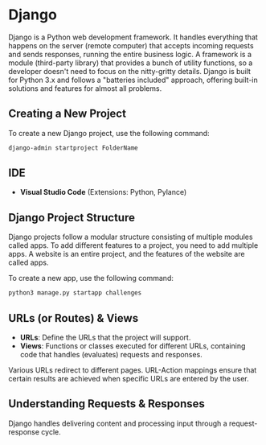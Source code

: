 # Django

Django is a Python web development framework. It handles everything that happens on the server (remote computer) that accepts incoming requests and sends responses, running the entire business logic. A framework is a module (third-party library) that provides a bunch of utility functions, so a developer doesn't need to focus on the nitty-gritty details. Django is built for Python 3.x and follows a "batteries included" approach, offering built-in solutions and features for almost all problems.

## Creating a New Project

To create a new Django project, use the following command:

```sh
django-admin startproject FolderName
```

## IDE

- **Visual Studio Code** (Extensions: Python, Pylance)

## Django Project Structure

Django projects follow a modular structure consisting of multiple modules called apps. To add different features to a project, you need to add multiple apps. A website is an entire project, and the features of the website are called apps.

To create a new app, use the following command:

```sh
python3 manage.py startapp challenges
```

## URLs (or Routes) & Views

- **URLs**: Define the URLs that the project will support.
- **Views**: Functions or classes executed for different URLs, containing code that handles (evaluates) requests and responses.

Various URLs redirect to different pages. URL-Action mappings ensure that certain results are achieved when specific URLs are entered by the user.

## Understanding Requests & Responses

Django handles delivering content and processing input through a request-response cycle.

````
